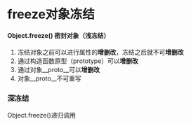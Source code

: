 # freeze对象冻结

#### Object.freeze() 密封对象（浅冻结）

1. 冻结对象之前可以进行属性的**增删改**，冻结之后就不可**增删改**
2. 通过构造函数原型（prototype）可以**增删改**
3. 通过对象\_\_proto\_\_可以**增删改**
4. 对象\_\_proto\_\_不可重写

### 深冻结

Object.freeze()递归调用